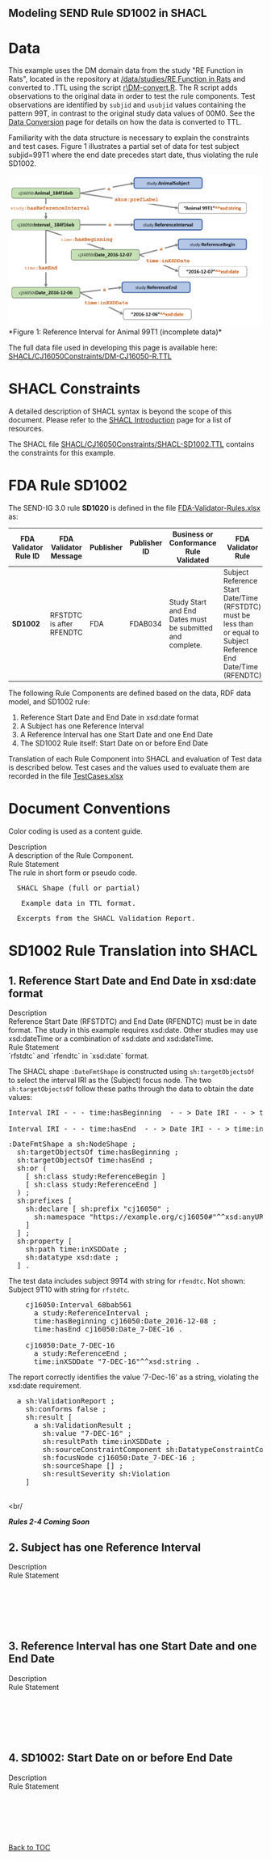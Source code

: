 <link href="styles.css?v=1" rel="stylesheet"/>

Modeling SEND Rule SD1002 in SHACL
-----------------------------------

# Data 

This example uses the DM domain data from the study "RE Function in Rats", located in the repository at [/data/studies/RE Function in Rats](https://github.com/phuse-org/SENDConform/tree/master/data/studies/RE%20Function%20in%20Rats) and converted to .TTL using the script [r\\DM-convert.R](https://github.com/phuse-org/SENDConform/blob/master/r/DM-convert.R). The R script adds observations to the original data in order to test the rule components. Test observations are identified by `subjid` and `usubjid` values containing the pattern 99T<n>, in contrast to the original study data values of 00M0<n>. See the [Data Conversion](DataConversion.md) page for details on how the data is converted to TTL.

Familiarity with the data structure is necessary to explain the constraints and test cases. Figure 1 illustrates a partial set of data for test subject subjid=99T1 where the end date precedes start date, thus violating the rule SD1002.

<img src="images/RefIntervalDataFail.PNG"/>
*Figure 1: Reference Interval for Animal 99T1 (incomplete data)*


The full data file used in developing this page is available here: [SHACL/CJ16050Constraints/DM-CJ16050-R.TTL](https://github.com/phuse-org/SENDConform/blob/master/SHACL/CJ16050Constraints/DM-CJ16050-R.TT)


# SHACL Constraints

A detailed description of SHACL syntax is beyond the scope of this document. Please refer to the [SHACL Introduction](SHACL-Intro.md) page for a list of resources. 

The SHACL file [SHACL/CJ16050Constraints/SHACL-SD1002.TTL](https://github.com/phuse-org/SENDConform/blob/master/SHACL/CJ16050Constraints/SHACL-SD1002.TTL) contains the constraints for this example. 


# FDA Rule SD1002

The SEND-IG 3.0 rule **SD1020** is defined in the file [FDA-Validator-Rules.xlsx](https://github.com/phuse-org/SENDConform/tree/master/doc/FDA/FDA-Validator-Rules.xlsx) as:

FDA Validator Rule ID | FDA Validator Message | Publisher|  Publisher ID | Business or Conformance Rule Validated | FDA Validator Rule  
------|-------------------|-----|-------|--------------------------|-----------------------------
**SD1002** |RFSTDTC is after RFENDTC | FDA| FDAB034    |Study Start and End Dates must be submitted and complete. | Subject Reference Start Date/Time (RFSTDTC) must be less than or equal to Subject Reference End Date/Time (RFENDTC)

The following Rule Components are defined based on the data, RDF data model, and SD1002 rule:

1. Reference Start Date and End Date in xsd:date format
1. A Subject has one Reference Interval 
1. A Reference Interval has one Start Date and one End Date
1. The SD1002 Rule itself: Start Date on or before End Date

Translation of each Rule Component into SHACL and evaluation of Test data is described below.  Test cases and the values used to evaluate them are recorded in the file [TestCases.xlsx](https://github.com/phuse-org/SENDConform/blob/master/SHACL/CJ16050Constraints/TestCases.xlsx)

# Document Conventions
 Color coding is used as a content guide. 

<div class='def'>
  <div class='def-header'>Description</div>
  A description of the Rule Component. 
</div>
 
 
<div class='ruleState'>
  <div class='ruleState-header'>Rule Statement</div>
  The rule in short form or pseudo code.
</div>
 

<pre class="shacl">
  SHACL Shape (full or partial)
</pre> 


<pre class="data">
   Example data in TTL format.
</pre>

<pre class="report">
  Excerpts from the SHACL Validation Report.
</pre>


# SD1002 Rule Translation into SHACL

## 1. Reference Start Date and End Date in xsd:date format

<div class='def'>
  <div class='def-header'>Description</div>
  Reference Start Date (RFSTDTC) and End Date (RFENDTC) must be in 
  <font class="emph">date format</font>. The study in this example requires
  xsd:date. Other studies may use xsd:dateTime or a combination of xsd:date 
  and xsd:dateTime.
</div>

<div class='ruleState'>
  <div class='ruleState-header'>Rule Statement</div>
  `rfstdtc` and `rfendtc` in `xsd:date` format.  
</div>

The SHACL shape `:DateFmtShape` is constructed using `sh:targetObjectsOf` to select the interval IRI as the (Subject) focus node. The two `sh:targetObjectsOf` follow these paths through the data to obtain the date values: 

<pre>
<font class='objectIRI'>Interval IRI</font> - - - <font class='predicate'>time:hasBeginning</font>  - - > <font class='objectIRI'>Date IRI</font> - - > <font class='predicate'>time:inXSDDate</font> - - > <font class='literal'>Date value</font>

<font class='objectIRI'>Interval IRI</font> - - - <font class='predicate'>time:hasEnd</font>  - - > <font class='objectIRI'>Date IRI</font> - - > <font class='predicate'>time:inXSDDate</font> - - > <font class='literal'>Date value</font>
</pre>

<pre class="shacl">
:DateFmtShape a sh:NodeShape ;
  sh:targetObjectsOf time:hasBeginning ;
  sh:targetObjectsOf time:hasEnd ;
  sh:or (
    [ sh:class study:ReferenceBegin ]
    [ sh:class study:ReferenceEnd ]
  ) ;  
  sh:prefixes [
    sh:declare [ sh:prefix "cj16050" ;
      sh:namespace "https://example.org/cj16050#"^^xsd:anyURI ;
    ]
  ] ;
  sh:property [
    sh:path time:inXSDDate ;  
    sh:datatype xsd:date ;
  ] .  
</pre>

The test data includes subject 99T4 with string for `rfendtc`. Not shown: Subject 9T10 with string for `rfstdtc`.
<pre class="data">
    cj16050:Interval_68bab561
      a study:ReferenceInterval ;
      time:hasBeginning cj16050:Date_2016-12-08 ;
      time:hasEnd cj16050:Date_7-DEC-16 .
       
    cj16050:Date_7-DEC-16
      a study:ReferenceEnd ;
      time:inXSDDate <font class='error'>"7-DEC-16"^^xsd:string</font> .
</pre>


The report correctly identifies the value '7-Dec-16' as a string, violating the xsd:date requirement.
<pre class="report">
  a sh:ValidationReport ;
    sh:conforms false ;
    sh:result [
      a sh:ValidationResult ;
        sh:value "<font class='error'>7-DEC-16</font>" ;
        sh:resultPath time:inXSDDate ;
        sh:sourceConstraintComponent sh:DatatypeConstraintComponent ;
        sh:focusNode <font class='objectIRI'>cj16050:Date_7-DEC-16 </font>;
        sh:sourceShape [] ;
        sh:resultSeverity sh:<font class='error'>Violation</font>
    ]  
</pre>


<br/><br/<br/>


***Rules 2-4 Coming Soon***

## 2. Subject has one Reference Interval

<div class='def'>
  <div class='def-header'>Description</div>

</div>
 
 
<div class='ruleState'>
  <div class='ruleState-header'>Rule Statement</div>

</div>
 

<pre class="shacl">

</pre> 


<pre class="data">

</pre>

<pre class="report">

</pre>



## 3. Reference Interval has one Start Date and one End Date

<div class='def'>
  <div class='def-header'>Description</div>

</div>
 
 
<div class='ruleState'>
  <div class='ruleState-header'>Rule Statement</div>

</div>
 

<pre class="shacl">

</pre> 


<pre class="data">

</pre>

<pre class="report">

</pre>

## 4. SD1002: Start Date on or before End Date

<div class='def'>
  <div class='def-header'>Description</div>

</div>
 
 
<div class='ruleState'>
  <div class='ruleState-header'>Rule Statement</div>

</div>
 

<pre class="shacl">

</pre> 


<pre class="data">

</pre>

<pre class="report">

</pre>


[Back to TOC](TableOfContents.md)
